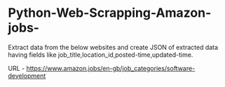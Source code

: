 # Python-Web-Scrapping-Amazon-jobs-

Extract data from the below websites and create JSON of extracted data having fields like job_title,location_id,posted-time,updated-time.

URL - https://www.amazon.jobs/en-gb/job_categories/software-development

